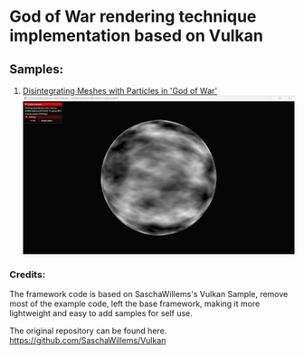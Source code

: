 # God of War rendering technique implementation based on Vulkan

## Samples:

1. [Disintegrating Meshes with Particles in 'God of War'](https://www.youtube.com/watch?v=ajNSrTprWsg)  
![meshhide](https://github.com/Inori/GowVulkanSamples/blob/master/screenshots/meshhide.gif?raw=true)  

### Credits:
The framework code is based on SaschaWillems's Vulkan Sample, remove most of the example code, left the base framework, making it more lightweight 
and easy to add samples for self use.  

The original repository can be found here.
https://github.com/SaschaWillems/Vulkan
